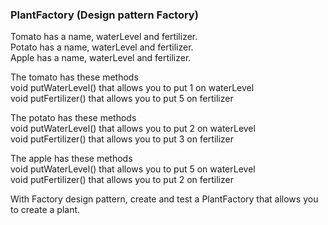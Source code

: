 ### PlantFactory (Design pattern Factory)
Tomato has a name, waterLevel and fertilizer.<br/>
Potato has a name, waterLevel and fertilizer.<br/>
Apple has a name, waterLevel and fertilizer.<br/>

The tomato has these methods<br/>
void putWaterLevel() that allows you to put 1 on waterLevel<br/>
void putFertilizer() that allows you to put 5 on fertilizer<br/>

The potato has these methods<br/>
void putWaterLevel() that allows you to put 2 on waterLevel<br/>
void putFertilizer() that allows you to put 3 on fertilizer<br/>

The apple has these methods<br/>
void putWaterLevel() that allows you to put 5 on waterLevel<br/>
void putFertilizer() that allows you to put 2 on fertilizer<br/>

With Factory design pattern, create and test a PlantFactory that allows you to create a plant.<br/>